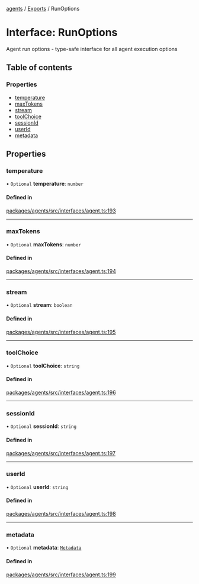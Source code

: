 <!-- 
 ⚠️  AUTO-GENERATED FILE - DO NOT EDIT MANUALLY
 This file is automatically generated by scripts/docs-generator.js
 To make changes, edit the source TypeScript files or update the generator script
-->

[agents](../../) / [Exports](../modules) / RunOptions

# Interface: RunOptions

Agent run options - type-safe interface for all agent execution options

## Table of contents

### Properties

- [temperature](RunOptions#temperature)
- [maxTokens](RunOptions#maxtokens)
- [stream](RunOptions#stream)
- [toolChoice](RunOptions#toolchoice)
- [sessionId](RunOptions#sessionid)
- [userId](RunOptions#userid)
- [metadata](RunOptions#metadata)

## Properties

### temperature

• `Optional` **temperature**: `number`

#### Defined in

[packages/agents/src/interfaces/agent.ts:193](https://github.com/woojubb/robota/blob/87419dbb26faf50d7f1d60ae717fbe215743d1f6/packages/agents/src/interfaces/agent.ts#L193)

___

### maxTokens

• `Optional` **maxTokens**: `number`

#### Defined in

[packages/agents/src/interfaces/agent.ts:194](https://github.com/woojubb/robota/blob/87419dbb26faf50d7f1d60ae717fbe215743d1f6/packages/agents/src/interfaces/agent.ts#L194)

___

### stream

• `Optional` **stream**: `boolean`

#### Defined in

[packages/agents/src/interfaces/agent.ts:195](https://github.com/woojubb/robota/blob/87419dbb26faf50d7f1d60ae717fbe215743d1f6/packages/agents/src/interfaces/agent.ts#L195)

___

### toolChoice

• `Optional` **toolChoice**: `string`

#### Defined in

[packages/agents/src/interfaces/agent.ts:196](https://github.com/woojubb/robota/blob/87419dbb26faf50d7f1d60ae717fbe215743d1f6/packages/agents/src/interfaces/agent.ts#L196)

___

### sessionId

• `Optional` **sessionId**: `string`

#### Defined in

[packages/agents/src/interfaces/agent.ts:197](https://github.com/woojubb/robota/blob/87419dbb26faf50d7f1d60ae717fbe215743d1f6/packages/agents/src/interfaces/agent.ts#L197)

___

### userId

• `Optional` **userId**: `string`

#### Defined in

[packages/agents/src/interfaces/agent.ts:198](https://github.com/woojubb/robota/blob/87419dbb26faf50d7f1d60ae717fbe215743d1f6/packages/agents/src/interfaces/agent.ts#L198)

___

### metadata

• `Optional` **metadata**: [`Metadata`](../modules#metadata)

#### Defined in

[packages/agents/src/interfaces/agent.ts:199](https://github.com/woojubb/robota/blob/87419dbb26faf50d7f1d60ae717fbe215743d1f6/packages/agents/src/interfaces/agent.ts#L199)
